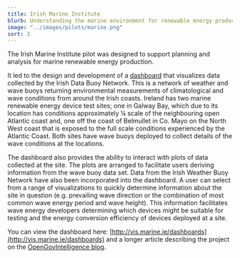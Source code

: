 ```yaml
---
title: Irish Marine Institute
blurb: Understanding the marine environment for renewable energy production
image: "../images/pilots/marine.png"
sort: 3
---
```


The Irish Marine Institute pilot was designed to support planning and analysis for marine renewable energy production.

It led to the design and development of a [dashboard](http://vis.marine.ie/dashboards) that visualizes data collected by the Irish Data Buoy Network. This is a network of weather and wave buoys returning environmental measurements of climatological and wave conditions from around the Irish coasts. Ireland has two marine renewable energy device test sites; one in Galway Bay, which due to its location has conditions approximately ¼ scale of the neighbouring open Atlantic coast and, one off the coast of Belmullet in Co. Mayo on the North West coast that is exposed to the full scale conditions experienced by the Atlantic Coast. Both sites have wave buoys deployed to collect details of the wave conditions at the locations.

The dashboard also provides the ability to interact with plots of data collected at the site. The plots are arranged to facilitate users deriving information from the wave buoy data set. Data from the Irish Weather Buoy Network have also been incorporated into the dashboard. A user can select from a range of visualizations to quickly determine information about the site in question (e.g. prevailing wave direction or the combination of most common wave energy period and wave height). This information facilitates wave energy developers determining which devices might be suitable for testing and the energy conversion efficiency of devices deployed at a site.

You can view the dashboard here: [http://vis.marine.ie/dashboards](http://vis.marine.ie/dashboards) and a longer article describing the project on the [OpenGovIntelligence blog](https://medium.com/opengovintelligence/ogi-pilot-data-dashboard-supporting-marine-renewable-device-testing-and-site-assessment-fd8e86ab90e8).
